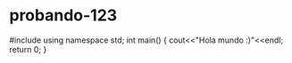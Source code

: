 # probando-123
#include <iostream>
using namespace std;
int main()
{
	cout<<"Hola mundo :)"<<endl;
	return 0;
}
